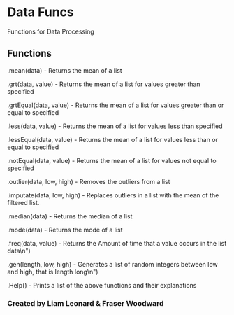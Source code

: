 # Data Funcs
Functions for Data Processing

## Functions

.mean(data) - Returns the mean of a list

.grt(data, value) - Returns the mean of a list for values greater than specified

.grtEqual(data, value) - Returns the mean of a list for values greater than or equal to specified

.less(data, value) - Returns the mean of a list for values less than specified

.lessEqual(data, value) - Returns the mean of a list for values less than or equal to specified

.notEqual(data, value) - Returns the mean of a list for values not equal to specified

.outlier(data, low, high) - Removes the outliers from a list

.imputate(data, low, high) - Replaces outliers in a list with the mean of the filtered list.

.median(data) - Returns the median of a list

.mode(data) - Returns the mode of a list

.freq(data, value) - Returns the Amount of time that a value occurs in the list data\n")
 
.gen(length, low, high) - Generates a list of random integers between low and high, that is length long\n")

.Help() - Prints a list of the above functions and their explanations

### Created by Liam Leonard & Fraser Woodward
